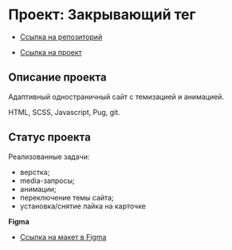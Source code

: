 # Проект: Закрывающий тег

* [Ссылка на репозиторий](https://github.com/Watariii/zakrivayuschiy-teg-f)

* [Ссылка на проект](https://sukhov-nikita.ru/zakrivayuschiy-teg-f/dist/)

## Описание проекта

Адаптивный одностраничный сайт с темизацией и анимацией.

HTML, SCSS, Javascript, Pug, git.

## Статус проекта

Реализованные задачи:
- верстка;
- media-запросы;
- анимации;
- переключение темы сайта;
- установка/снятие лайка на карточке
  

**Figma**

* [Ссылка на макет в Figma](https://www.figma.com/design/PxmSyYq0oVZ8fmhocKxA6x/%238-__%D0%B7%D0%B0%D0%BA%D1%80%D1%8B%D0%B2%D0%B0%D1%8E%D1%89%D0%B8%D0%B9-%D1%82%D0%B5%D0%B3_?node-id=801-397&t=GE1o1QFvXZwMFzo0-0)

